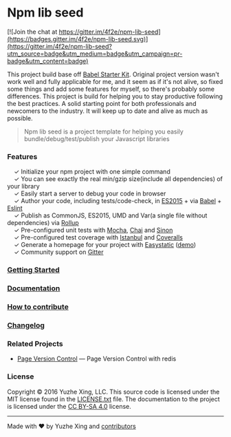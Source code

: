 # Npm lib seed

[![Join the chat at https://gitter.im/4f2e/npm-lib-seed](https://badges.gitter.im/4f2e/npm-lib-seed.svg)](https://gitter.im/4f2e/npm-lib-seed?utm_source=badge&utm_medium=badge&utm_campaign=pr-badge&utm_content=badge)

This project build base off [Babel Starter Kit](https://github.com/kriasoft/babel-starter-kit).
Original project version wasn't work well and fully applicable for me, and it seem as if it's not alive, so fixed some things and add some features for myself, so there's probably some differences. This project is build for helping you to stay productive following the best practices. A solid starting point for both professionals and newcomers to the industry. It will keep up to date and alive as much as possible.

> Npm lib seed is a project template for helping you easily bundle/debug/test/publish your Javascript libraries

### Features

&nbsp; &nbsp; ✓ Initialize your npm project with one simple command<br>
&nbsp; &nbsp; ✓ You can see exactly the real min/gzip size(include all dependencies) of your library<br>
&nbsp; &nbsp; ✓ Easily start a server to debug your code in browser<br>
&nbsp; &nbsp; ✓ Author your code, including tests/code-check, in [ES2015](https://babeljs.io/docs/learn-es2015/) + via [Babel](http://babeljs.io/) + [Eslint](http://eslint.org/)<br>
&nbsp; &nbsp; ✓ Publish as CommonJS, ES2015, UMD and Var(a single file without dependencies) via [Rollup](http://rollupjs.org/)<br>
&nbsp; &nbsp; ✓ Pre-configured unit tests with [Mocha](http://mochajs.org/), [Chai](http://chaijs.com/) and [Sinon](http://sinonjs.org/)<br>
&nbsp; &nbsp; ✓ Pre-configured test coverage with [Istanbul](https://github.com/gotwarlost/istanbul) and [Coveralls](https://coveralls.io/)<br>
&nbsp; &nbsp; ✓ Generate a homepage for your project with [Easystatic](https://easystatic.com) ([demo](http://www.kriasoft.com/babel-starter-kit/))<br>
&nbsp; &nbsp; ✓  Community support on [Gitter](https://gitter.im/4f2e/npm-lib-seed)

### [Getting Started](https://github.com/4f2e/npm-lib-seed/blob/master/template/docs/getting-started.md)

### [Documentation](https://github.com/4f2e/npm-lib-seed/tree/master/template/docs)


### [How to contribute](https://github.com/4f2e/npm-lib-seed/blob/master/template/CONTRIBUTING.md)


### [Changelog](https://github.com/4f2e/npm-lib-seed/blob/master/template/CHANGELOG.md)


### Related Projects

* [Page Version Control](https://github.com/4f2e/pvc) — Page Version Control with redis


### License

Copyright © 2016 Yuzhe Xing, LLC. This source code is licensed under the MIT license found in
the [LICENSE.txt](https://github.com/4f2e/npm-lib-seed/blob/master/template/LICENSE.txt) file.
The documentation to the project is licensed under the [CC BY-SA 4.0](http://creativecommons.org/licenses/by-sa/4.0/)
license.

---
Made with ♥ by Yuzhe Xing and [contributors](https://github.com/4f2e/npm-lib-seed/graphs/contributors)

